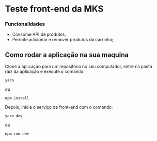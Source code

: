 # Teste front-end da MKS

### Funcionalidades

* Consome API de produtos;
* Permite adicionar e remover produtos do carrinho;

## Como rodar a aplicação na sua maquina

Clone a aplicação para um repositório no seu computador, entre na pasta raiz da aplicação e execute o comando

```
yarn
```
ou

```
npm install
```

Depois, inicie o serviço de front-end com o comando:

```
yarn dev
```
ou

```
npm run dev
```
